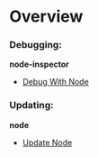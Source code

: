 Overview
===

### Debugging:

**node-inspector**

 - [Debug With Node](debugWithNode.md)

### Updating:

**node**

 - [Update Node](updateNode.md)